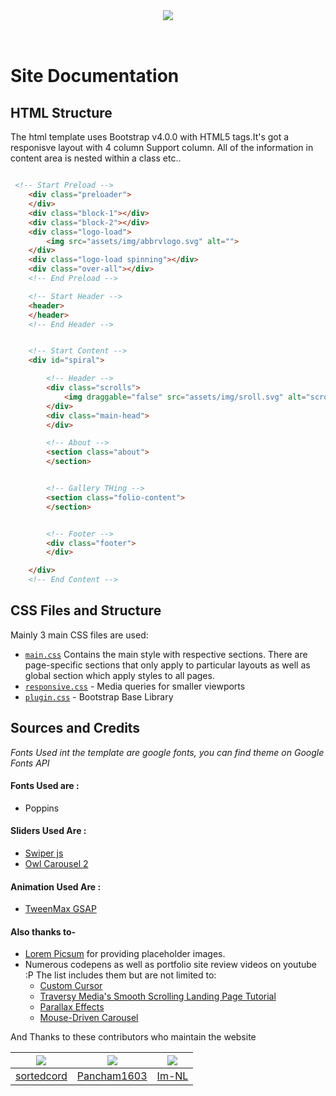 <br>
<h3 align="center"><img src="https://github.com/sortedcord/codetech/blob/master/docs/assets/img/web.png" align="center"></h1>
<br>

# Site Documentation

## HTML Structure

The html template uses Bootstrap v4.0.0 with HTML5 tags.It's got a responisve layout with 4 column Support column. All of the information in content area is nested within a class etc..

```html

 <!-- Start Preload -->
    <div class="preloader">
    </div>
    <div class="block-1"></div>
    <div class="block-2"></div>
    <div class="logo-load">
        <img src="assets/img/abbrvlogo.svg" alt="">
    </div>
    <div class="logo-load spinning"></div>
    <div class="over-all"></div>
    <!-- End Preload -->

    <!-- Start Header -->
    <header>
    </header>
    <!-- End Header -->


    <!-- Start Content -->
    <div id="spiral">

        <!-- Header -->
        <div class="scrolls">
            <img draggable="false" src="assets/img/sroll.svg" alt="scroll">
        </div>
        <div class="main-head">
        </div>

        <!-- About -->
        <section class="about">
        </section>


        <!-- Gallery THing -->
        <section class="folio-content">
        </section>


        <!-- Footer -->
        <div class="footer">
        </div>

    </div>
    <!-- End Content -->
```

## CSS Files and Structure

Mainly 3 main CSS files are used:
- [`main.css`](docs/assets/css/main.css) Contains the main style with respective sections. There are page-specific sections that only apply to particular layouts as well as global section which apply styles to all pages.
- [`responsive.css`](docs/assets/css/responsive.css) - Media queries for smaller viewports
- [`plugin.css`](docs/assets/css/plugin.css) - Bootstrap Base Library

## Sources and Credits

<i>Fonts Used int the template are google fonts, you can find theme on Google Fonts API</i>

#### Fonts Used are :

- Poppins


#### Sliders Used Are :

- [Swiper js](https://idangero.us/swiper/)
- [Owl Carousel 2](https://owlcarousel2.github.io/OwlCarousel2/docs/started-welcome.html)


#### Animation Used Are :

- [TweenMax GSAP](https://greensock.com/tweenmax)

#### Also thanks to-

- [Lorem Picsum](https://picsum.photos/) for providing placeholder images.
- Numerous codepens as well as portfolio site review videos on youtube :P The list includes them but are not limited to:
    - [Custom Cursor](https://codepen.io/hannes-v/pen/JjyvmjJ)
    - [Traversy Media's Smooth Scrolling Landing Page Tutorial](https://www.youtube.com/watch?v=y9nlfqT4s9s)
    - [Parallax Effects](https://www.youtube.com/watch?v=JttTcnidSdQ)
    - [Mouse-Driven Carousel](https://codepen.io/tjezidzic/pen/BMBVbE)

And Thanks to these contributors who maintain the website

| ![](https://github.com/sortedcord.png?size=50)   |  ![](https://github.com/Pancham1603.png?size=50) | ![](https://github.com/Im-nl.png?size=50) |
|:-------------------------------------------:| :-------------------------------------------:|:-------------------------------------------:|
| [sortedcord](https://www.github.com/sortedcord)     | [Pancham1603](https://www.github.com/pancham1603)     |[Im-NL](https://www.github.com/im-nl)     |

